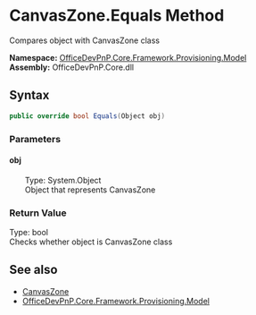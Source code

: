 # CanvasZone.Equals Method  
 Compares object with CanvasZone class   

**Namespace:** [OfficeDevPnP.Core.Framework.Provisioning.Model](OfficeDevPnP.Core.Framework.Provisioning.Model.md)  
**Assembly:** OfficeDevPnP.Core.dll  
## Syntax
```C#
public override bool Equals(Object obj)
```
### Parameters
#### obj  
&emsp;&emsp;Type: System.Object  
&emsp;&emsp;Object that represents CanvasZone  

  

### Return Value
Type: bool  
Checks whether object is CanvasZone class  


## See also
- [CanvasZone](OfficeDevPnP.Core.Framework.Provisioning.Model.CanvasZone.md) 
- [OfficeDevPnP.Core.Framework.Provisioning.Model](OfficeDevPnP.Core.Framework.Provisioning.Model.md) 
